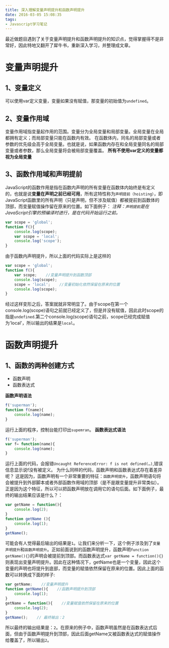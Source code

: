 ```yaml
---
title: 深入理解变量声明提升和函数声明提升
date: 2016-03-05 15:08:35
tags:
- Javascript学习笔记
---
```

最近做题目遇到了关于变量声明提升和函数声明提升的知识点，觉得掌握得不是非常好，因此特地又翻开了犀牛书，重新深入学习，并整理成文章。
<!-- more -->
# 变量声明提升
## 1、变量定义
可以使用var定义变量，变量如果没有赋值，那变量的初始值为`undefined`。
## 2、变量作用域
变量作用域指变量起作用的范围。变量分为全局变量和局部变量。全局变量在全局都拥有定义；而局部变量只能在函数内有效。
在函数体内，同名的局部变量或者参数的优先级会高于全局变量。也就是说，如果函数内存在和全局变量同名的局部变量或者参数，那么全局变量将会被局部变量覆盖。
**所有不使用var定义的变量都视为全局变量**
## 3、函数作用域和声明提前
JavaScript的函数作用是指在函数内声明的所有变量在函数体内始终是有定义的，也就是说**变量在声明之前已经可用**，所有这特性称为`声明提前（hoisting）`，即JavaScript函数里的所有声明（只是声明，但不涉及赋值）都被提前到函数体的顶部，而变量赋值操作留在原来的位置。如下面例子：
_注释：`声明提前`是在JavaScript引擎的预编译时进行，是在代码开始运行之前。_
```javascript
var scope = 'global';
function f(){
    console.log(scope);
    var scope = 'local';
    console.log('scope');
}
```
由于函数内声明提升，所以上面的代码实际上是这样的
```javascript
var scope = 'global';
function f(){
    var scope;    //变量声明提升到函数顶部
    console.log(scope);
    scope = 'local';    //变量初始化依然保留在原来的位置
    console.log(scope);
}
```
经过这样变形之后，答案就就非常明显了。由于scope在第一个console.log(scope)语句之前就已经定义了，但是并没有赋值，因此此时scope的指是`undefined`.第二个console.log(scope)语句之前，scope已经完成赋值为'local'，所以输出的结果是`local`。

# 函数声明提升
## 1、函数的两种创建方式
* 函数声明
* 函数表达式

**函数声明语法**
```javascript
f('superman');
function f(name){
    console.log(name);
}
```
运行上面的程序，控制台能打印出`supemran`。
**函数表达式语法**
```javascript
f('superman');
var f= function(name){
    console.log(name);
}
```

运行上面的代码，会报错`Uncaught ReferenceError: f is not defined(…)`,错误信息显示说f没有被定义。
 为什么同样的代码，函数声明和函数表达式存在着差异呢？
这是因为，函数声明有一个非常重要的特征：`函数声明提升`，函数声明语句将会被提升到外部脚本或者外部函数作用域的顶部（是不是跟变量提升非常类似）。正是因为这个特征，所以可以把函数声明放在调用它的语句后面。如下面例子，最终的输出结果应该是什么？：
```javascript    
var getName = function(){
    console.log(2);
}
function getName (){
    console.log(1);
}
getName();
```
可能会有人觉得最后输出的结果是`1`。让我们来分析一下，这个例子涉及到了`变量声明提升`和`函数声明提升`。正如前面说到的函数声明提升，函数声明`function getName(){}`的声明会被提前到顶部。而函数表达式`var getName = function(){}`则表现出变量声明提升。因此在这种情况下，getName也是一个变量，因此这个变量的声明也将提升到底部，而变量的赋值依然保留在原来的位置。因此上面的函数可以转换成下面的样子:
```javascript
var getName;    //变量声明提升
function getName(){    //函数声明提升到顶部
    console.log(1);
}
getName = function(){    //变量赋值依然保留在原来的位置
    console.log(2);
}
getName();    // 最终输出：2
```
所以最终的输出结果是：`2`。在原来的例子中，函数声明虽然是在函数表达式后面，但由于函数声明提升到顶部，因此后面getName又被函数表达式的赋值操作给覆盖了，所以输出`2`。





